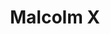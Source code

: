 ---
pid: WS149
title: Malcolm X
location_transcription: Malcolm X Park
zipcode: '19143'
outside_phl: 
neighborhood: University City
age: '21'
age_range: 20-29
instagram: 
image_file_name: WS_149.jpg
proposal_transcription: Life-size statue of Malcolm X
topic: African Americans,Figure,History,Human Rights,Politics
topic_summary: 0, 0, 0, 0, 0
type: Sculpture Statue
keywords_other: History, Malcolm X
credit: Latone Reaves
image_labels: 
twitter: 
facebook: 
permalink: "/monuments/ws149/"
layout: item-page
---